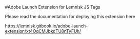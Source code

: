 #Adobe Launch Extension for Lemnisk JS Tags

Please read the documentation for deploying this extension here

https://lemnisk.gitbook.io/adobe-launch-extension/xt4OqCMJbkdTU8nTyFUh/
